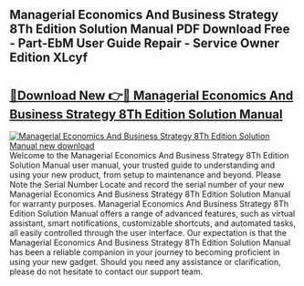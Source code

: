 ## Managerial Economics And Business Strategy 8Th Edition Solution Manual PDF Download Free - Part-EbM User Guide Repair - Service Owner Edition XLcyf

# <h2><a href="http://bc37576.oget.top/?id=Managerial+Economics+And+Business+Strategy+8Th+Edition+Solution+Manual">🔗Download New 👉🔴 Managerial Economics And Business Strategy 8Th Edition Solution Manual</a></h2>

[![Managerial Economics And Business Strategy 8Th Edition Solution Manual new download](https://i.imgur.com/5g1atiW.png)](http://bc37576.oget.top/?id=Managerial+Economics+And+Business+Strategy+8Th+Edition+Solution+Manual)
Welcome to the Managerial Economics And Business Strategy 8Th Edition Solution Manual user manual, your trusted guide to understanding and using your new product, from setup to maintenance and beyond. Please Note the Serial Number Locate and record the serial number of your new Managerial Economics And Business Strategy 8Th Edition Solution Manual for warranty purposes. Managerial Economics And Business Strategy 8Th Edition Solution Manual offers a range of advanced features, such as virtual assistant, smart notifications, customizable shortcuts, and automated tasks, all easily controlled through the user interface. Our expectation is that the Managerial Economics And Business Strategy 8Th Edition Solution Manual has been a reliable companion in your journey to becoming proficient in using your new gadget. Should you need any assistance or clarification, please do not hesitate to contact our support team.
